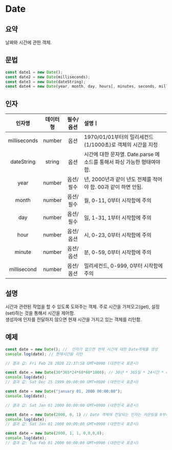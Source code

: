 # Date

## 요약
날짜와 시간에 관한 객체.

## 문법
``` javascript
const date1 = new Date();
const date2 = new Date(milliseconds);
const date3 = new Date(dateString);
const date4 = new Date(year, month, day, hours[, minutes, seconds, milliseconds]);
```


## 인자
|인자명|데이터형|필수/옵션|설명ㅣ
|:--:|:----:|:-----:|:--|
|milliseconds|number|옵션|1970/01/01부터의 밀리세컨드(1/1000초)로 객체의 시간을 지정|
|dateString|string|옵션|시간에 대한 문자열. Date.parse 메소드를 통해서 파싱 가능한 형태여야 함.|
|year|number|옵션/필수|년, 2000년과 같이 년도 전체를 적어야 함. 00과 같이 하면 안됨.|
|month|number|옵션/필수|월, 0-11, 0부터 시작함에 주의|
|day|number|옵션/필수|일, 1-31, 1부터 시작함에 주의|
|hour|number|옵션/옵션|시, 0-23, 0부터 시작함에 주의|
|minute|number|옵션/옵션|분, 0-59, 0부터 시작함에 주의|
|millisecond|number|옵션/옵션|밀리세컨드, 0-999, 0부터 시작함에 주의|

## 설명

시간과 관련된 작업을 할 수 있도록 도와주는 객체.
주로 시간을 가져오고(get), 설정(set)하는 것을 통해서 시간을 제어함.  
생성자에 인자를 전달하지 않으면 현재 시간을 가지고 있는 객체를 리턴함.  


## 예제
``` javascript
const date = new Date(); //  인자가 없으면 현재 시간에 대한 Date객체를 생성
console.log(date); // 현재시간을 리턴

// 결과 값: Fri Feb 28 2020 22:37:58 GMT+0900 (대한민국 표준시)
```

``` javascript
const date = new Date(30*365*24*60*60*1000); // 30년 * 365일 * 24시간 * 60분 * 60초 * 1000밀리세컨드 = 1970부터 30년 후에 시간
console.log(date); 
// 결과 값: Sat Dec 25 1999 09:00:00 GMT+0900 (대한민국 표준시)
```

``` javascript
const date = new Date("january 01, 2000 00:00:00");
console.log(date); 

// 결과 값: Sat Jan 01 2000 00:00:00 GMT+0900 (대한민국 표준시)
```

``` javascript
const date = new Date(2000, 0, 1) // Date 객체에 전달되는 인자는 카운팅을 0부터 하는 것도 있고 1부터 하는 것도 있다.
console.log(date); 
// 결과 값: Sat Jan 01 2000 00:00:00 GMT+0900 (대한민국 표준시)
```

``` javascript
const date = new Date(2000, 1, 1, 0,0,0,0);
console.log(date); 
// 결과 값: Tue Feb 01 2000 00:00:00 GMT+0900 (대한민국 표준시)
```